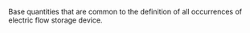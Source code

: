 ﻿Base quantities that are common to the definition of all occurrences of electric flow storage device.
